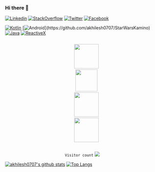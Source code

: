 ### Hi there 👋


[![Linkedin](https://img.shields.io/badge/linkedin-%230077B5.svg?&style=for-the-badge&logo=linkedin&logoColor=white)](https://www.linkedin.com/in/akhilesh0707)
[![StackOverflow](https://img.shields.io/badge/stackoverflow-%E47C24.svg?&style=for-the-badge&logo=stackoverflow&logoColor=white)](https://stackoverflow.com/users/1548824/akhilesh0707)
[![Twitter](https://img.shields.io/badge/twitter-%231DA1F2.svg?&style=for-the-badge&logo=twitter&logoColor=white)](https://twitter.com/akhilesh0707)
[![Facebook](https://img.shields.io/badge/facebook-%231877F2.svg?&style=for-the-badge&logo=facebook&logoColor=white)](https://www.facebook.com/akhilesh0707)


[![Kotlin](https://img.shields.io/badge/kotlin-%23FF5722.svg?&style=for-the-badge&logo=kotlin&logoColor=white)](https://github.com/akhilesh0707/StarWarsKamino)
[![Android](https://img.shields.io/badge/android-teal.svg?&style=for-the-badge&logo=android&logoColor=white")](https://github.com/akhilesh0707/StarWarsKamino)
[![Java](https://img.shields.io/badge/java-teal%E47C24.svg?&style=for-the-badge&logo=java&logoColor=white)](https://github.com/akhilesh0707/RxjavaDemo)
[![ReactiveX](https://img.shields.io/badge/reactiveX-%23E4405F.svg?&style=for-the-badge)](https://github.com/akhilesh0707/StarWarsKamino)

<!--
[![iOS](https://img.shields.io/badge/iOS-%23000000.svg?&style=for-the-badge&logo=ios&logoColor=white")](URL)
[![Flutter](https://img.shields.io/badge/flutter-%233498DB.svg?&style=for-the-badge&logo=flutter&logoColor=white)](URL)
[![Dart](https://img.shields.io/badge/dart-%231DA1F2.svg?&style=for-the-badge&logo=dart&logoColor=white)](URL)
-->

<p align="center">
  <code>
    <img src='https://user-images.githubusercontent.com/5713670/87202985-820dcb80-c2b6-11ea-9f56-7ec461c497c3.gif' width='80"'>
    <img src='https://www.kotlindevelopment.com/assets/img/kotlin-development-logo.svg?v=bcf07ce317' width='72"'>
    <img src='https://user-images.githubusercontent.com/10064416/53419311-eb4eb080-39d9-11e9-9221-68b7a739f425.jpg' width='80"'>
    <img src='https://github.com/hoc081098/hoc081098/raw/master/jetpack2.png' width='80"'>
  </code>
</p>
  

<p align="center">
   <code>Visitor count</code>
   <img src="https://profile-counter.glitch.me/akhilesh/count.svg" />
  </p>

[![akhilesh0707's github stats](https://github-readme-stats.vercel.app/api?username=akhilesh0707&show_icons=true&line_height=21&show_icons=true&theme=buefy&count_private=true&cache_seconds=1800)](https://github.com/akhilesh0707)
[![Top Langs](https://github-readme-stats.vercel.app/api/top-langs/?username=akhilesh0707&show_icons=true&theme=buefy&layout=compact&cache_seconds=1800)](https://github.com/akhilesh0707)


